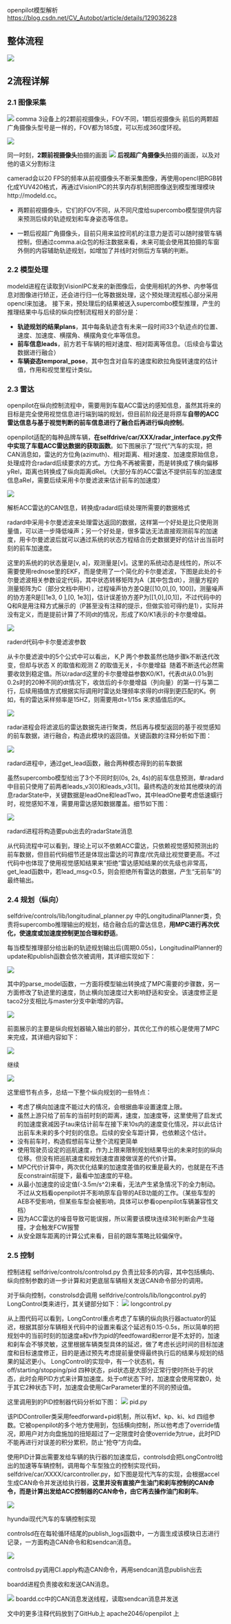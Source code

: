openpilot模型解析
https://blog.csdn.net/CV_Autobot/article/details/129036228
## 整体流程
![](images/Openpilot模型解析_image_1.png)

## 2流程详解

### 2.1 图像采集
![](images/Openpilot模型解析_image_1.png)
comma 3设备上的2颗前视摄像头，FOV不同，1颗后视摄像头
前后的两颗超广角摄像头型号是一样的，FOV都为185度，可以形成360度环视。

![](images/Openpilot模型解析_image_2.png)

同一时刻，**2颗前视摄像头**拍摄的画面
![](images/Openpilot模型解析_image_3.png)
**后视超广角摄像头**拍摄的画面，以及对他的语义分割标注

camerad会以20 FPS的频率从前视摄像头不断采集图像，再使用opencl把RGB转化成YUV420格式，再通过VisionIPC的共享内存机制把图像送到模型推理模块http://modeld.cc。

- 两颗前视摄像头，它们的FOV不同，从不同尺度给supercombo模型提供内容来预测后续的轨迹规划和车身姿态等信息。
    
- 一颗后视超广角摄像头，目前只用来监控司机的注意力是否可以随时接管车辆控制，但通过comma.ai众包的标注数据来看，未来可能会使用其拍摄的车窗外侧的内容辅助轨迹规划，如增加了并线时对侧后方车辆的判断。

### 2.2 模型处理

modeld进程在读取到VisionIPC发来的新图像后，会使用相机的外参、内参等信息对图像进行矫正，还会进行归一化等数据处理，这个预处理流程核心部分采用opencl来加速。
接下来，预处理后的结果被送入supercombo模型推理，产生的推理结果中与后续的纵向控制流程相关的部分是：
- **轨迹规划的结果plans**，其中每条轨迹含有未来一段时间33个轨迹点的位置、速度、加速度、横摆角、横摆角变化率等信息。
- **前车信息leads**，前方若干车辆的相对速度、相对距离等信息。（后续会与雷达数据进行融合）
- **车辆姿态temporal_pose**，其中包含对自车的速度和欧拉角旋转速度的估计值，作用和视觉里程计类似。

### 2.3 雷达

openpilot在纵向控制流程中，需要用到车载ACC雷达的感知信息，虽然其将来的目标是完全使用视觉信息进行端到端的规划，但目前阶段还是将原车**自带的ACC雷达信息与基于视觉判断的前车信息进行了融合后再进行纵向控制**。

openpilot适配的每种品牌车辆，**在selfdrive/car/XXX/radar_interface.py文件中实现了车载ACC雷达数据的获取函数**。如下图展示了“现代”汽车的实现，把CAN消息如，雷达的方位角(azimuth)、相对距离、相对速度、加速度原始信息，处理成符合radard后续要求的方式。方位角不再被需要，而是转换成了横向偏移yRel，距离也转换成了纵向距离dRel。（大部分车的ACC雷达不提供前车的加速度信息aRel，需要后续采用卡尔曼滤波来估计前车的加速度）

![](images/Openpilot模型解析_image_4.png)

解析ACC雷达的CAN信息，转换成radard后续处理所需要的数据格式

radard中采用卡尔曼滤波来处理雷达返回的数据，这样第一个好处是比只使用测量值，可以进一步降低噪声；另一个好处是，很多雷达无法直接观测前车的加速度，用卡尔曼滤波后就可以通过系统的状态方程结合历史数据更好的估计出当前时刻的前车加速度。

这里的系统的的状态量是[v, a]，观测量是[v]。这里的系统动态是线性的，所以不需要使用rednose里的EKF，而是使用了一个简化的卡尔曼滤波，下图是此处的卡尔曼滤波相关参数设定代码，其中状态转移矩阵为A（其中包含dt），测量方程的测量矩阵为C（部分文档中用H），过程噪声协方差Q是[[10,0],[0, 100]]，测量噪声的协方差R是[[1e3, 0 ],[0, 1e3]]，估计误差协方差P为[[1,0],[0,1]]，不过代码中的Q和R是用注释方式展示的（P甚至没有注释的提示，但做实验可得约是1），实际并没有定义，而是提前计算了不同dt的情况，形成了K0/K1表示的卡尔曼增益。

![](images/Openpilot模型解析_image_5.png)

raderd代码中卡尔曼滤波参数

从卡尔曼滤波中的5个公式中可以看出， K,P 两个参数虽然也随步骤k不断迭代改变，但却与状态 X 的取值和观测 Z 的取值无关，卡尔曼增益  随着不断迭代必然需要收敛到稳定值。所以radard这里的卡尔曼增益参数K0/K1，代表dt从0.01s到0.2s时的20种不同的dt情况下，收敛后的卡尔曼增益（列向量）的第一行与第二行，后续用插值方式根据实际调用时雷达处理频率求得的dt得到更匹配的K。例如，有的雷达采样频率是15HZ，则需要用dt=1/15s 来求插值后的K。

![](images/Openpilot模型解析_image_6.png)

radar进程会将滤波后的雷达数据先进行聚类，然后再与模型返回的基于视觉感知的前车数据，进行融合，构造此模块的返回值。关键函数的注释分析如下图：

![](images/Openpilot模型解析_image_7.png)

radard进程中，通过get_lead函数，融合两种模态得到的前车数据

虽然supercombo模型给出了3个不同时刻(0s, 2s, 4s)的前车信息预测，单radard中目前只使用了前两者leads_v3[0]和leads_v3[1]。最终构造的发给其他模块的消息radarState中，关键数据是leadOne和leadTwo，其中leadOne要考虑低速蠕行时，视觉感知不准，需要用雷达感知数据覆盖。细节如下图：

![](images/Openpilot模型解析_image_7.png)

radard进程将构造要pub出去的radarState消息

从代码流程中可以看到，理论上可以不依赖ACC雷达，只依赖视觉感知预测出的前车数据，但目前代码细节还是体现出雷达的可靠度/优先级比视觉要更高。不过代码中也体现了使用视觉感知结果来“拒绝”雷达感知结果的优先级也非常高，get_lead函数中，若lead_msg<0.5，则会拒绝所有雷达的数据，产生“无前车”的最终输出。

### 2.4 规划（纵向）

selfdrive/controls/lib/longitudinal_planner.py 中的LongitudinalPlanner类，负责将supercombo推理输出的规划，结合融合后的雷达信息，**用MPC进行再次优化，使速度或加速度控制更加合理和舒适**。

每当模型推理部分给出新的轨迹规划输出后(周期0.05s)，LongitudinalPlanner的update和publish函数会依次被调用，其详细实现如下：

![](images/Openpilot模型解析_image_8.png)

其中的parse_model函数，一方面将模型输出转换成了MPC需要的步骤数，另一方面修改了轨迹里的速度，防止横向加速度过大影响舒适和安全。该速度修正是taco2分支相比与master分支中新增的内容。

![](images/Openpilot模型解析_image_9.png)

前面展示的主要是纵向规划器输入输出的部分，其优化工作的核心是使用了MPC来完成，其详细内容如下：

![](images/Openpilot模型解析_image_10.png)

继续

![](images/Openpilot模型解析_image_11.png)

这里细节有点多，总结一下整个纵向规划的一些特点：

- 考虑了横向加速度不能过大的情况，会根据曲率设置速度上限。
- 虽然上游只给了前车的当前时刻的距离，速度，加速度等，这里使用了启发式的加速度衰减因子tau来估计前车在接下来10s内的速度变化情况，并以此估计出前车未来的多个时刻的信息。后续的安全车距计算，也依赖这个估计。
- 没有前车时，构造假想前车让整个流程更简单
- 使用驾驶员设定的巡航速度，作为上限来限制规划结果导出的未来时刻的纵向位移。但没有把巡航速度和规划速度直接做误差的代价计算。
- MPC代价计算中，两次优化结果的加速度差值的权重是最大的，也就是在不违反constraint前提下，最看中加速度的平稳。
- 从最小加速度的设定值(-3.5m/s^2)来看，无法产生紧急情况下的全力制动。不过从文档看openpilot并不影响原车自带的AEB功能的工作。（某些车型的AEB不受影响，但某些车型会被影响，具体可以参看openpilot车辆兼容性文档）
- 因为ACC雷达的噪音导致可能误报，所以需要该模块连续3轮判断会产生碰撞，才会触发FCW报警
- 从安全跟车距离的计算公式来看，目前的跟车策略比较偏保守。

### 2.5 控制

控制进程 selfdrive/controls/controlsd.py 负责比较多的内容，其中包括横向、纵向控制参数的进一步计算和对更底层车辆相关发送CAN命令部分的调用。

对于纵向控制，constrolsd会调用 selfdrive/controls/lib/longcontrol.py的LongControl类来进行，其关键部分如下：
![](images/Openpilot模型解析_image_12.png)
longcontrol.py

从上图代码可以看到，LongControl重点考虑了车辆的纵向执行器actuator的延迟，根据其部分车辆相关代码中的设置来看这个延迟有0.15-0.5s，所以简单的把规划中的当前时刻的加速度a和v作为pid的feedfoward和error是不太好的，加速和刹车会不够灵敏，这里根据车辆类型具体的延迟，做了考虑长远时间的目标加速度和目标速度修正，目的是通过预先考虑提前量使得最终执行后的结果与规划的结果的延迟更小。
LongControl的实现中，有一个状态机，有off/starting/stopping/pid 四种状态，pid状态是大部分正常行使时所处于的状态，此时会用PID方式来计算加速度。处于off状态下时，加速度会使用常数0，处于其它2种状态下时，加速度会使用CarParameter里的不同的预设值。

这里调用到的PID控制器代码分析如下图：
![](images/Openpilot模型解析_image_13.png)
pid.py

该PIDController类采用feedforward+pid机制，所以有kf、kp、ki、kd 四组参数。它被openpilot的多个地方使用到，包括横向控制，所以他考虑了override情况，即用户对方向盘施加的扭矩超过了一定限度时会使override为true，此时PID不能再进行对误差的积分累积，防止“抢夺”方向盘。

使用PID计算出需要发给车辆的执行器的加速度后，controlsd会把LongControl给出的加速等车辆控制，调用每个车型独立的控制实现代码，selfdrive/car/XXXX/carcontroller.py，如下图是现代汽车的实现，会根据accel生成CAN命令并发送给执行器，**这里并没有直接产生油门和刹车控制的CAN命令，而是计算出发给ACC控制器的CAN命令，由它再去操作油门和刹车**。

![](images/Openpilot模型解析_image_14.png)

hyundai现代汽车的车辆控制实现

controlsd在在每轮循环结尾的publish_logs函数中，一方面生成该模块日志进行记录，一方面构造CAN命令和和sendcan消息。

![](images/Openpilot模型解析_image_15.png)

controlsd.py调用CI.apply构造CAN命令，再用sendcan消息publish出去

boardd进程负责接收和发送CAN消息。

![](images/Openpilot模型解析_image_16.png)
boardd.cc中的CAN消息发送线程，读取sendcan消息并发送

文中的更多注释代码放到了GitHub上 apache2046/openpilot 上